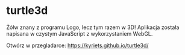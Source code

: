 # turtle3d

Żółw znany z programu Logo, lecz tym razem w 3D!
Aplikacja została napisana w czystym JavaScript z wykorzystaniem WebGL.

Otwórz w przegladarce: https://kyriets.github.io/turtle3d/
